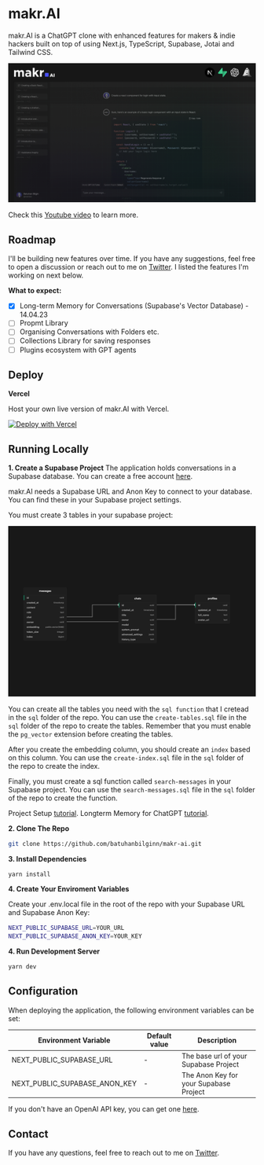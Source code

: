 # makr.AI

makr.AI is a ChatGPT clone with enhanced features for makers & indie hackers built on top of using Next.js, TypeScript, Supabase, Jotai and Tailwind CSS.

![makr.AI](./public/readme-hero.jpg)

Check this [Youtube video](https://youtu.be/yrXLvCB0ByA) to learn more.

## Roadmap

I'll be building new features over time. If you have any suggestions, feel free to open a discussion or reach out to me on [Twitter](https://twitter.com/makrdev). I listed the features I'm working on next below.

**What to expect:**

- [x] Long-term Memory for Conversations (Supabase's Vector Database) - 14.04.23
- [ ] Propmt Library
- [ ] Organising Conversations with Folders etc.
- [ ] Collections Library for saving responses
- [ ] Plugins ecosystem with GPT agents

## Deploy

**Vercel**

Host your own live version of makr.AI with Vercel.

[![Deploy with Vercel](https://vercel.com/button)](https://vercel.com/new/clone?repository-url=https://github.com/batuhanbilginn/makr-ai)

## Running Locally

**1. Create a Supabase Project**
The application holds conversations in a Supabase database. You can create a free account [here](https://supabase.io/).

makr.AI needs a Supabase URL and Anon Key to connect to your database. You can find these in your Supabase project settings.

You must create 3 tables in your supabase project:

![makr.AI](./public/supbase_schema.png)

You can create all the tables you need with the `sql function` that I cretead in the `sql` folder of the repo. You can use the `create-tables.sql` file in the `sql` folder of the repo to create the tables. Remember that you must enable the `pg_vector` extension before creating the tables.

After you create the embedding column, you should create an `index` based on this column. You can use the `create-index.sql` file in the `sql` folder of the repo to create the index.

Finally, you must create a sql function called `search-messages` in your Supabase project. You can use the `search-messages.sql` file in the `sql` folder of the repo to create the function.

Project Setup [tutorial](https://youtu.be/yrXLvCB0ByA).
Longterm Memory for ChatGPT [tutorial](https://youtu.be/trReGNOh2oM).

**2. Clone The Repo**

```bash
git clone https://github.com/batuhanbilginn/makr-ai.git
```

**3. Install Dependencies**

```bash
yarn install
```

**4. Create Your Enviroment Variables**

Create your .env.local file in the root of the repo with your Supabase URL and Supabase Anon Key:

```bash
NEXT_PUBLIC_SUPABASE_URL=YOUR_URL
NEXT_PUBLIC_SUPABASE_ANON_KEY=YOUR_KEY
```

**4. Run Development Server**

```bash
yarn dev
```

## Configuration

When deploying the application, the following environment variables can be set:

| Environment Variable          | Default value | Description                            |
| ----------------------------- | ------------- | -------------------------------------- |
| NEXT_PUBLIC_SUPABASE_URL      | -             | The base url of your Supabase Project  |
| NEXT_PUBLIC_SUPABASE_ANON_KEY | -             | The Anon Key for your Supabase Project |

If you don't have an OpenAI API key, you can get one [here](https://platform.openai.com/account/api-keys).

## Contact

If you have any questions, feel free to reach out to me on [Twitter](https://twitter.com/makrdev).
